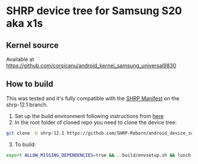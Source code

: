 # SHRP device tree for Samsung S20 aka x1s

## Kernel source 
Available at https://github.com/corsicanu/android_kernel_samsung_universal9830

## How to build
This was tested and it's fully compatible with the [SHRP Manifest](https://github.com/SHRP-Reborn/manifest.git) on the shrp-12.1 branch.
1. Set up the build environment following instructions from [here](https://shrp-reborn.github.io/docs/#/guide)
2. In the root folder of cloned repo you need to clone the device tree:
```bash
git clone -b shrp-12.1 https://github.com/SHRP-Reborn/android_device_samsung_x1s.git device/samsung/x1s
```
3. To build:
```bash
export ALLOW_MISSING_DEPENDENCIES=true && . build/envsetup.sh && lunch twrp_x1s-eng && mka recoveryimage -j$(nproc --all)
```

